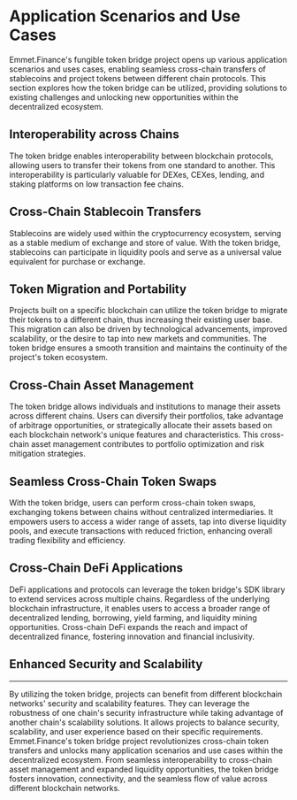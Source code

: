 # Application Scenarios and Use Cases

Emmet.Finance's fungible token bridge project opens up various application scenarios and uses cases, enabling seamless cross-chain transfers of stablecoins and project tokens between different chain protocols. This section explores how the token bridge can be utilized, providing solutions to existing challenges and unlocking new opportunities within the decentralized ecosystem.

## Interoperability across Chains
The token bridge enables interoperability between blockchain protocols, allowing users to transfer their tokens from one standard to another. This interoperability is particularly valuable for DEXes, CEXes, lending, and staking platforms on low transaction fee chains.

## Cross-Chain Stablecoin Transfers
Stablecoins are widely used within the cryptocurrency ecosystem, serving as a stable medium of exchange and store of value. With the token bridge, stablecoins can participate in liquidity pools and serve as a universal value equivalent for purchase or exchange.

## Token Migration and Portability
Projects built on a specific blockchain can utilize the token bridge to migrate their tokens to a different chain, thus increasing their existing user base. This migration can also be driven by technological advancements, improved scalability, or the desire to tap into new markets and communities. The token bridge ensures a smooth transition and maintains the continuity of the project's token ecosystem.

## Cross-Chain Asset Management
The token bridge allows individuals and institutions to manage their assets across different chains. Users can diversify their portfolios, take advantage of arbitrage opportunities, or strategically allocate their assets based on each blockchain network's unique features and characteristics. This cross-chain asset management contributes to portfolio optimization and risk mitigation strategies.

## Seamless Cross-Chain Token Swaps
With the token bridge, users can perform cross-chain token swaps, exchanging tokens between chains without centralized intermediaries. It empowers users to access a wider range of assets, tap into diverse liquidity pools, and execute transactions with reduced friction, enhancing overall trading flexibility and efficiency.

## Cross-Chain DeFi Applications
DeFi applications and protocols can leverage the token bridge's SDK library to extend services across multiple chains. Regardless of the underlying blockchain infrastructure, it enables users to access a broader range of decentralized lending, borrowing, yield farming, and liquidity mining opportunities. Cross-chain DeFi expands the reach and impact of decentralized finance, fostering innovation and financial inclusivity.

## Enhanced Security and Scalability

***

By utilizing the token bridge, projects can benefit from different blockchain networks' security and scalability features. They can leverage the robustness of one chain's security infrastructure while taking advantage of another chain's scalability solutions. It allows projects to balance security, scalability, and user experience based on their specific requirements.
Emmet.Finance's token bridge project revolutionizes cross-chain token transfers and unlocks many application scenarios and use cases within the decentralized ecosystem. From seamless interoperability to cross-chain asset management and expanded liquidity opportunities, the token bridge fosters innovation, connectivity, and the seamless flow of value across different blockchain networks.
